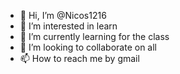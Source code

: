- 👋 Hi, I’m @Nicos1216
- 👀 I’m interested in learn
- 🌱 I’m currently learning for the class
- 💞️ I’m looking to collaborate on all
- 📫 How to reach me by gmail

<!---
Nicos1216/Nicos1216 is a ✨ special ✨ repository because its `README.md` (this file) appears on your GitHub profile.
You can click the Preview link to take a look at your changes.
--->
